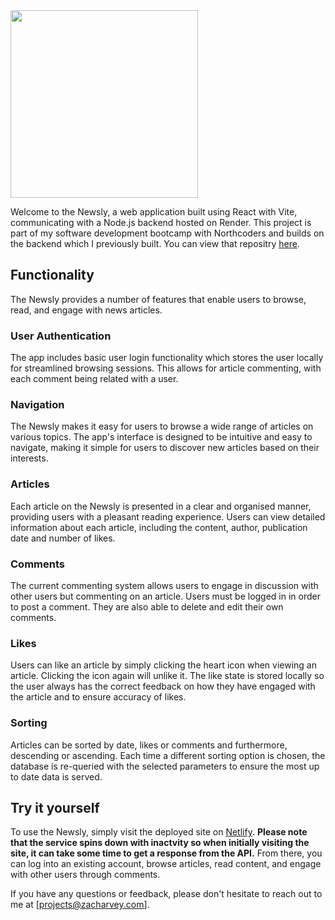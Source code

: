 <img src="/assets/newsly-logo.png" width="300">

Welcome to the Newsly, a web application built using React with Vite, communicating with a Node.js backend hosted on Render. This project is part of my software development bootcamp with Northcoders and builds on the backend which I previously built. You can view that repositry [here](https://github.com/zacharvey88/nc-news).

## Functionality
The Newsly provides a number of features that enable users to browse, read, and engage with news articles.

### User Authentication
The app includes basic user login functionality which stores the user locally for streamlined browsing sessions. This allows for article commenting, with each comment being related with a user.

### Navigation
The Newsly makes it easy for users to browse a wide range of articles on various topics. The app's interface is designed to be intuitive and easy to navigate, making it simple for users to discover new articles based on their interests.

### Articles
Each article on the Newsly is presented in a clear and organised manner, providing users with a pleasant reading experience. Users can view detailed information about each article, including the content, author, publication date and number of likes.

### Comments
The current commenting system allows users to engage in discussion with other users but commenting on an article. Users must be logged in in order to post a comment. They are also able to delete and edit their own comments.

### Likes
Users can like an article by simply clicking the heart icon when viewing an article. Clicking the icon again will unlike it. The like state is stored locally so the user always has the correct feedback on how they have engaged with the article and to ensure accuracy of likes.

### Sorting
Articles can be sorted by date, likes or comments and furthermore, descending or ascending. Each time a different sorting option is chosen, the database is re-queried with the selected parameters to ensure the most up to date data is served.

## Try it yourself
To use the Newsly, simply visit the deployed site on [Netlify](https://zacharvey-newsly.netlify.app/). **Please note that the service spins down with inactvity so when initially visiting the site, it can take some time to get a response from the API.** From there, you can log into an existing account, browse articles, read content, and engage with other users through comments.


If you have any questions or feedback, please don't hesitate to reach out to me at [projects@zacharvey.com].


